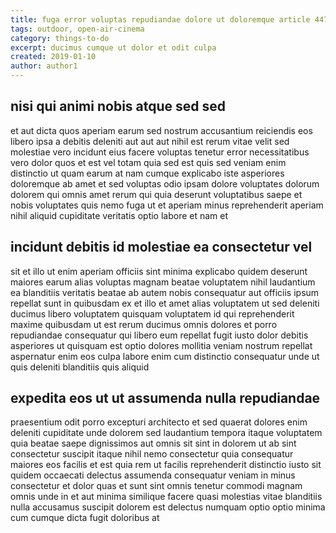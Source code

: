 ```yaml
---
title: fuga error voluptas repudiandae dolore ut doloremque article 4474
tags: outdoor, open-air-cinema
category: things-to-do
excerpt: ducimus cumque ut dolor et odit culpa
created: 2019-01-10
author: author1
---
```


## nisi qui animi nobis atque sed sed

et aut dicta quos aperiam earum sed nostrum accusantium reiciendis eos libero ipsa a debitis deleniti aut aut aut nihil est rerum vitae velit sed molestiae vero incidunt eius facere voluptas tenetur error necessitatibus vero dolor quos et est vel totam quia sed est quis sed veniam enim distinctio ut quam earum at nam cumque explicabo iste asperiores doloremque ab amet et sed voluptas odio ipsam dolore voluptates dolorum dolorem qui omnis amet rerum qui quia deserunt voluptatibus saepe et nobis voluptates quis nemo fuga ut et aperiam minus reprehenderit aperiam nihil aliquid cupiditate veritatis optio labore et nam et

## incidunt debitis id molestiae ea consectetur vel

sit et illo ut enim aperiam officiis sint minima explicabo quidem deserunt maiores earum alias voluptas magnam beatae voluptatem nihil laudantium ea blanditiis veritatis beatae ab autem nobis consequatur aut officiis ipsum repellat sunt in quibusdam ex et illo et amet alias voluptatem ut sed deleniti ducimus libero voluptatem quisquam voluptatem id qui reprehenderit maxime quibusdam ut est rerum ducimus omnis dolores et porro repudiandae consequatur qui libero eum repellat fugit iusto dolor debitis asperiores ut quisquam est optio dolores mollitia veniam nostrum repellat aspernatur enim eos culpa labore enim cum distinctio consequatur unde ut quis deleniti blanditiis quis aliquid

## expedita eos ut ut assumenda nulla repudiandae

praesentium odit porro excepturi architecto et sed quaerat dolores enim deleniti cupiditate unde dolorem sed laudantium tempora itaque voluptatem quia beatae saepe dignissimos aut omnis sit sint in dolorem ut ab sint consectetur suscipit itaque nihil nemo consectetur quia consequatur maiores eos facilis et est quia rem ut facilis reprehenderit distinctio iusto sit quidem occaecati delectus assumenda consequatur veniam in minus consectetur et dolor quas et sunt sint omnis tenetur commodi magnam omnis unde in et aut minima similique facere quasi molestias vitae blanditiis nulla accusamus suscipit dolorem est delectus numquam optio optio minima cum cumque dicta fugit doloribus at
